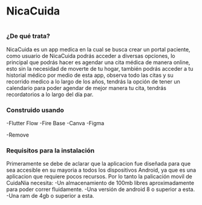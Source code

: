 # <h1>NicaCuida<h1/>
<h3>¿De qué trata?</h3>
NicaCuida es un app medica en la cual se busca crear un portal paciente, como usuario de NicaCuida podrás acceder a diversas opciones, lo principal que podrás hacer es agendar una cita médica de manera online, esto sin la necesidad de moverte de tu hogar, también podrás acceder a tu historial médico por medio de esta app, observa todo las citas y su recorrido medico a lo largo de los años, tendrás la opción de tener un calendario para poder agendar de mejor manera tu cita, tendrás recordatorios a lo largo del día par.
<h3>Construido usando</h3>
-Flutter Flow
-Fire Base
-Canva
-Figma


-Remove
<h3>Requisitos para la instalación</h3>
Primeramente se debe de aclarar que la aplicacion fue diseñada para que sea accesible en su mayoria a todos los dispositivos Android, ya que es una aplicacion que requiere pocos recursos. Por lo tanto la palicación movil de CuidaNia necesita:
-Un almacenamiento de 100mb libres aproximadamente para poder correr fluidamente.
-Una versión de android 8 o superior a esta.
-Una ram de 4gb o superior a esta.




